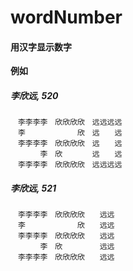 # wordNumber

#### 用汉字显示数字


**例如**

##### 李欣远, 520
```
　李李李李　欣欣欣欣　远远远远
　李　　　　　　　欣　远　　远
　李李李李　欣欣欣欣　远　　远
　　　　李　欣　　　　远　　远
　李李李李　欣欣欣欣　远远远远
```
##### 李欣远, 521
```
　李李李李　欣欣欣欣　　远远　
　李　　　　　　　欣　　远远　
　李李李李　欣欣欣欣　　远远　
　　　　李　欣　　　　　远远　
　李李李李　欣欣欣欣　　远远　
```


